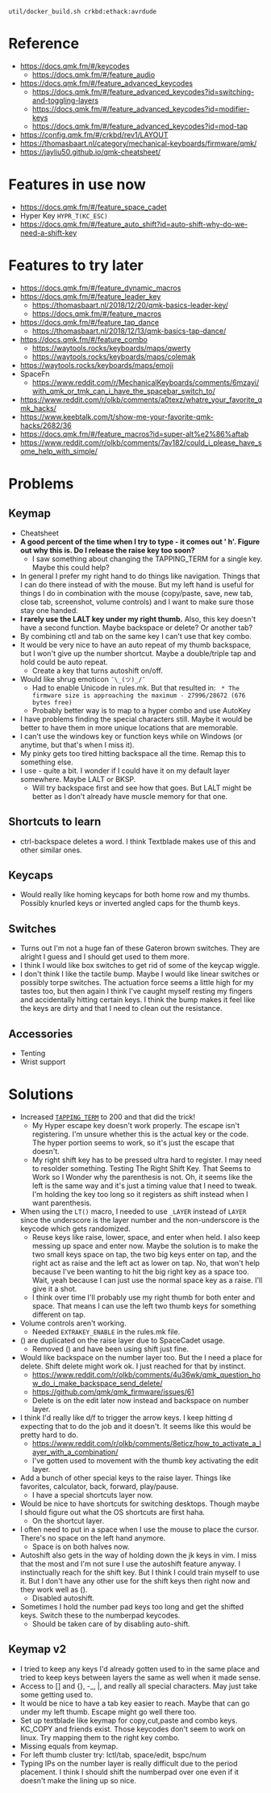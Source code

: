 ```
util/docker_build.sh crkbd:ethack:avrdude
```

# Reference
- https://docs.qmk.fm/#/keycodes
    - https://docs.qmk.fm/#/feature_audio
- https://docs.qmk.fm/#/feature_advanced_keycodes
    - https://docs.qmk.fm/#/feature_advanced_keycodes?id=switching-and-toggling-layers
    - https://docs.qmk.fm/#/feature_advanced_keycodes?id=modifier-keys
    - https://docs.qmk.fm/#/feature_advanced_keycodes?id=mod-tap
- https://config.qmk.fm/#/crkbd/rev1/LAYOUT
- https://thomasbaart.nl/category/mechanical-keyboards/firmware/qmk/
- https://jayliu50.github.io/qmk-cheatsheet/

# Features in use now
- https://docs.qmk.fm/#/feature_space_cadet
- Hyper Key `HYPR_T(KC_ESC)`
- https://docs.qmk.fm/#/feature_auto_shift?id=auto-shift-why-do-we-need-a-shift-key


# Features to try later
- https://docs.qmk.fm/#/feature_dynamic_macros
- https://docs.qmk.fm/#/feature_leader_key
    - https://thomasbaart.nl/2018/12/20/qmk-basics-leader-key/
    - https://docs.qmk.fm/#/feature_macros
- https://docs.qmk.fm/#/feature_tap_dance
    - https://thomasbaart.nl/2018/12/13/qmk-basics-tap-dance/
- https://docs.qmk.fm/#/feature_combo
    - https://waytools.rocks/keyboards/maps/qwerty
    - https://waytools.rocks/keyboards/maps/colemak
- https://waytools.rocks/keyboards/maps/emoji
- SpaceFn
    - https://www.reddit.com/r/MechanicalKeyboards/comments/6mzayi/with_qmk_or_tmk_can_i_have_the_spacebar_switch_to/
- https://www.reddit.com/r/olkb/comments/a0texz/whatre_your_favorite_qmk_hacks/
- https://www.keebtalk.com/t/show-me-your-favorite-qmk-hacks/2682/36
- https://docs.qmk.fm/#/feature_macros?id=super-alt%e2%86%aftab
- https://www.reddit.com/r/olkb/comments/7av182/could_i_please_have_some_help_with_simple/

# Problems
## Keymap
- Cheatsheet
- **A good percent of the time when I try to type - it comes out ' h'. Figure out why this is. Do I release the raise key too soon?**
     - I saw something about changing the TAPPING_TERM for a single key. Maybe this could help?
- In general I prefer my right hand to do things like navigation. Things that I can do there instead of with the mouse. But my left hand is useful for things I do in combination with the mouse (copy/paste, save, new tab, close tab, screenshot, volume controls) and I want to make sure those stay one handed.
- **I rarely use the LALT key under my right thumb.** Also, this key doesn't have a second function. Maybe backspace or delete? Or another tab?
- By combining ctl and tab on the same key I can't use that key combo.
- It would be very nice to have an auto repeat of my thumb backspace, but I won't give up the number shortcut. Maybe a double/triple tap and hold could be auto repeat.
    - Create a key that turns autoshift on/off.
- Would like shrug emoticon `¯\_(ツ)_/¯`
    - Had to enable Unicode in rules.mk. But that resulted in:
    ` * The firmware size is approaching the maximum - 27996/28672 (676 bytes free)`
    - Probably better way is to map to a hyper combo and use AutoKey
- I have problems finding the special characters still. Maybe it would be better to have them in more unique locations that are memorable.
- I can't use the windows key or function keys while on Windows (or anytime, but that's when I miss it).
- My pinky gets too tired hitting backspace all the time. Remap this to something else.
- I use - quite a bit. I wonder if I could have it on my default layer somewhere. Maybe LALT or BKSP.
    - Will try backspace first and see how that goes. But LALT might be better as I don't already have muscle memory for that one.


## Shortcuts to learn
- ctrl-backspace deletes a word. I think Textblade makes use of this and other similar ones.

## Keycaps
- Would really like homing keycaps for both home row and my thumbs. Possibly knurled keys or inverted angled caps for the thumb keys.

## Switches
- Turns out I'm not a huge fan of these Gateron brown switches. They are alright I guess and I should get used to them more.
- I think I would like box switches to get rid of some of the keycap wiggle.
- I don't think I like the tactile bump. Maybe I would like linear switches or possibly torpe switches. The actuation force seems a little high for my tastes too, but then again I think I've caught myself resting my fingers and accidentally hitting certain keys. I think the bump makes it feel like the keys are dirty and that I need to clean out the resistance.

## Accessories
- Tenting
- Wrist support


# Solutions
- Increased [`TAPPING_TERM`](https://docs.qmk.fm/#/config_options?id=behaviors-that-can-be-configured) to 200 and that did the trick!
    - My Hyper escape key doesn't work properly. The escape isn't registering. I'm unsure whether this is the actual key or the code. The hyper portion seems to work, so it's just the escape that doesn't.
    - My right shift key has to be pressed ultra hard to register. I may need to resolder something. Testing The Right Shift Key. That Seems to Work so I Wonder why the parenthesis is not. Oh, it seems like the left is the same way and it's just a timing value that I need to tweak. I'm holding the key too long so it registers as shift instead when I want parenthesis.
- When using the `LT()` macro, I needed to use `_LAYER` instead of `LAYER` since the underscore is the layer number and the non-underscore is the keycode which gets randomized.
    - Reuse keys like raise, lower, space, and enter when held. I also keep messing up space and enter now. Maybe the solution is to make the two small keys space on tap, the two big keys enter on tap, and the right act as raise and the left act as lower on tap. No, that won't help because I've been wanting to hit the big right key as a space too. Wait, yeah because I can just use the normal space key as a raise. I'll give it a shot.
    - I think over time I'll probably use my right thumb for both enter and space. That means I can use the left two thumb keys for something different on tap.
- Volume controls aren't working.
    - Needed `EXTRAKEY_ENABLE` in the rules.mk file.
- () are duplicated on the raise layer due to SpaceCadet usage.
    - Removed () and have been using shift just fine.
- Would like backspace on the number layer too. But the I need a place for delete. Shift delete might work ok. I just reached for that by instinct.
    - https://www.reddit.com/r/olkb/comments/4u36wk/qmk_question_how_do_i_make_backspace_send_delete/
    - https://github.com/qmk/qmk_firmware/issues/61
    - Delete is on the edit later now instead and backspace on number layer.
- I think I'd really like d/f to trigger the arrow keys. I keep hitting d expecting that to do the job and it doesn't. It seems like this would be pretty hard to do.
    - https://www.reddit.com/r/olkb/comments/8eticz/how_to_activate_a_layer_with_a_combination/
    - I've gotten used to movement with the thumb key activating the edit layer.
- Add a bunch of other special keys to the raise layer. Things like favorites, calculator, back, forward, play/pause.
    - I have a special shortcuts layer now.
- Would be nice to have shortcuts for switching desktops. Though maybe I should figure out what the OS shortcuts are first haha.
    - On the shortcut layer.
- I often need to put in a space when I use the mouse to place the cursor. There's no space on the left hand anymore.
    - Space is on both halves now.
- Autoshift also gets in the way of holding down the jk keys in vim.  I miss that the most and I'm not sure I use the autoshift feature anyway. I instinctually reach for the shift key. But I think I could train myself to use it. But I don't have any other use for the shift keys then right now and they work well as ().
    - Disabled autoshift.
- Sometimes I hold the number pad keys too long and get the shifted keys. Switch these to the numberpad keycodes.
    - Should be taken care of by disabling auto-shift.

## Keymap v2
- I tried to keep any keys I'd already gotten used to in the same place and tried to keep keys between layers the same as well when it made sense.
- Access to [] and {}, -_, |\, and really all special characters. May just take some getting used to.
- It would be nice to have a tab key easier to reach. Maybe that can go under my left thumb. Escape might go well there too.
- Set up textblade like keymap for copy,cut,paste and combo keys. KC_COPY and friends exist. Those keycodes don't seem to work on linux. Try mapping them to the right key combo.
- Missing equals from keymap.
- For left thumb cluster try: lctl/tab, space/edit, bspc/num
- Typing IPs on the number layer is really difficult due to the period placement. I think I should shift the numberpad over one even if it doesn't make the lining up so nice.
